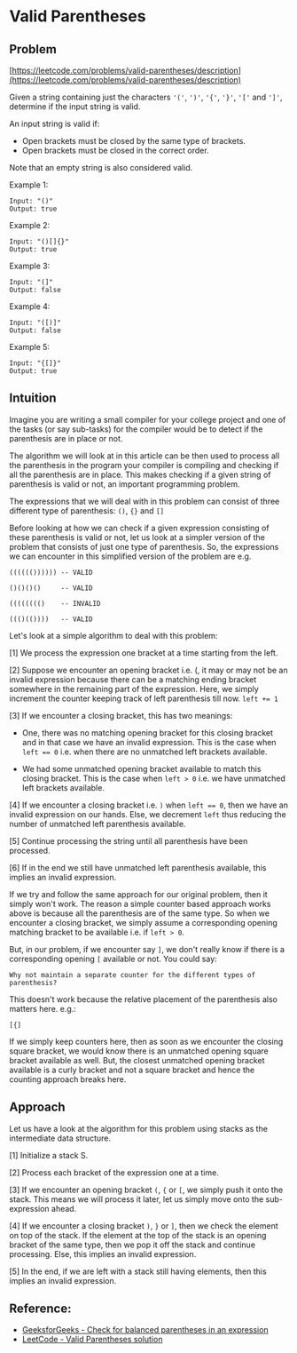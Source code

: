 # Valid Parentheses

## Problem
[https://leetcode.com/problems/valid-parentheses/description](https://leetcode.com/problems/valid-parentheses/description)

Given a string containing just the characters `'('`, `')'`, `'{'`, `'}'`, `'['` and `']'`, determine if the input string is valid.

An input string is valid if:
- Open brackets must be closed by the same type of brackets.
- Open brackets must be closed in the correct order.

Note that an empty string is also considered valid.

Example 1:
```
Input: "()"
Output: true
```
Example 2:
```
Input: "()[]{}"
Output: true
```
Example 3:
```
Input: "(]"
Output: false
```
Example 4:
```
Input: "([)]"
Output: false
```
Example 5:
```
Input: "{[]}"
Output: true
```

## Intuition

Imagine you are writing a small compiler for your college project and one of the tasks (or say sub-tasks) for the compiler would be to detect if the parenthesis are in place or not.

The algorithm we will look at in this article can be then used to process all the parenthesis in the program your compiler is compiling and checking if all the parenthesis are in place. This makes checking if a given string of parenthesis is valid or not, an important programming problem.

The expressions that we will deal with in this problem can consist of three different type of parenthesis: `()`, `{}` and `[]`

Before looking at how we can check if a given expression consisting of these parenthesis is valid or not, let us look at a simpler version of the problem that consists of just one type of parenthesis. So, the expressions we can encounter in this simplified version of the problem are e.g.

```
(((((()))))) -- VALID

()()()()     -- VALID

(((((((()    -- INVALID

((()(())))   -- VALID
```

Let's look at a simple algorithm to deal with this problem:

[1] We process the expression one bracket at a time starting from the left.

[2] Suppose we encounter an opening bracket i.e. (, it may or may not be an invalid expression because there can be a matching ending bracket somewhere in the remaining part of the expression. Here, we simply increment the counter keeping track of left parenthesis till now. `left += 1`

[3] If we encounter a closing bracket, this has two meanings:

  - One, there was no matching opening bracket for this closing bracket and in that case we have an invalid expression. This is the case when `left == 0` i.e. when there are no unmatched left brackets available.
  
  - We had some unmatched opening bracket available to match this closing bracket. This is the case when `left > 0` i.e. we have unmatched left brackets available.

[4] If we encounter a closing bracket i.e. `)` when `left == 0`, then we have an invalid expression on our hands. Else, we decrement `left` thus reducing the number of unmatched left parenthesis available.

[5] Continue processing the string until all parenthesis have been processed.

[6] If in the end we still have unmatched left parenthesis available, this implies an invalid expression.

If we try and follow the same approach for our original problem, then it simply won't work. The reason a simple counter based approach works above is because all the parenthesis are of the same type. So when we encounter a closing bracket, we simply assume a corresponding opening matching bracket to be available i.e. if `left > 0`.

But, in our problem, if we encounter say `]`, we don't really know if there is a corresponding opening `[` available or not. You could say:
```
Why not maintain a separate counter for the different types of parenthesis?
```

This doesn't work because the relative placement of the parenthesis also matters here. e.g.:
```
[{]
```

If we simply keep counters here, then as soon as we encounter the closing square bracket, we would know there is an unmatched opening square bracket available as well. But, the closest unmatched opening bracket available is a curly bracket and not a square bracket and hence the counting approach breaks here.

## Approach

Let us have a look at the algorithm for this problem using stacks as the intermediate data structure.

[1] Initialize a stack S.

[2] Process each bracket of the expression one at a time.

[3] If we encounter an opening bracket `(`, `{` or `[`, we simply push it onto the stack. This means we will process it later, let us simply move onto the sub-expression ahead.

[4] If we encounter a closing bracket `)`, `}` or `]`, then we check the element on top of the stack. If the element at the top of the stack is an opening bracket of the same type, then we pop it off the stack and continue processing. Else, this implies an invalid expression.

[5] In the end, if we are left with a stack still having elements, then this implies an invalid expression.

## Reference:
* [GeeksforGeeks - Check for balanced parentheses in an expression](https://www.geeksforgeeks.org/check-for-balanced-parentheses-in-an-expression)
* [LeetCode - Valid Parentheses solution](https://leetcode.com/problems/valid-parentheses/solution)
